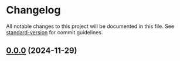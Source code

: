 # Changelog

All notable changes to this project will be documented in this file. See [standard-version](https://github.com/conventional-changelog/standard-version) for commit guidelines.

## [0.0.0](https://github.com/Asteroid77/zw-energy-admin-frontend/compare/v0.0.1...v0.0.0) (2024-11-29)

